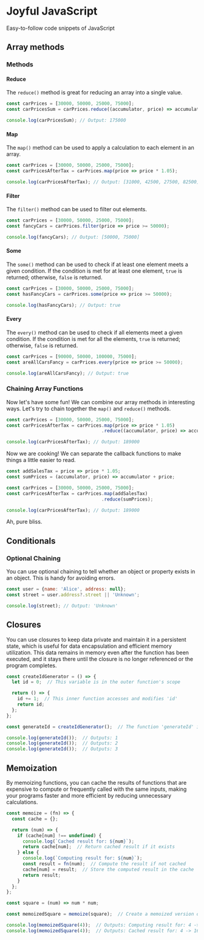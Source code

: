 # Joyful JavaScript
Easy-to-follow code snippets of JavaScript

## Array methods

### Methods

#### Reduce
The `reduce()` method is great for reducing an array into a single value.

```javascript
const carPrices = [30000, 50000, 25000, 75000];
const carPricesSum = carPrices.reduce((accumulator, price) => accumulator + price);

console.log(carPricesSum); // Output: 175000
```

#### Map
The `map()` method can be used to apply a calculation to each element in an array.

```javascript
const carPrices = [30000, 50000, 25000, 75000];
const carPricesAfterTax = carPrices.map(price => price * 1.05);

console.log(carPricesAfterTax); // Output: [31000, 42500, 27500, 82500]
```

#### Filter
The `filter()` method can be used to filter out elements.

```javascript
const carPrices = [30000, 50000, 25000, 75000];
const fancyCars = carPrices.filter(price => price >= 50000);

console.log(fancyCars); // Output: [50000, 75000]
```

#### Some
The `some()` method can be used to check if at least one element meets a given condition. If the condition is met for at least one element, `true` is returned; otherwise, `false` is returned.

```javascript
const carPrices = [30000, 50000, 25000, 75000];
const hasFancyCars = carPrices.some(price => price >= 50000);

console.log(hasFancyCars); // Output: true
```

#### Every
The `every()` method can be used to check if all elements meet a given condition. If the condition is met for all the elements, `true` is returned; otherwise, `false` is returned.

```javascript
const carPrices = [90000, 50000, 100000, 75000];
const areAllCarsFancy = carPrices.every(price => price >= 50000);

console.log(areAllCarsFancy); // Output: true
```

### Chaining Array Functions

Now let's have some fun! We can combine our array methods in interesting ways. Let's try to chain together the `map()` and `reduce()` methods.

```javascript
const carPrices = [30000, 50000, 25000, 75000];
const carPricesAfterTax = carPrices.map(price => price * 1.05)
                                   .reduce((accumulator, price) => accumulator + price);

console.log(carPricesAfterTax); // Output: 189000
```

Now we are cooking! We can separate the callback functions to make things a little easier to read.

```javascript
const addSalesTax = price => price * 1.05;
const sumPrices = (accumulator, price) => accumulator + price;

const carPrices = [30000, 50000, 25000, 75000];
const carPricesAfterTax = carPrices.map(addSalesTax)
                                   .reduce(sumPrices);

console.log(carPricesAfterTax); // Output: 189000
```
Ah, pure bliss.

## Conditionals

### Optional Chaining

You can use optional chaining to tell whether an object or property exists in an object. This is handy for avoiding errors.

```javascript
const user = {name: 'Alice', address: null};
const street = user.address?.street || 'Unknown';

console.log(street); // Output: 'Unknown'
```

## Closures

You can use closures to keep data private and maintain it in a persistent state, which is useful for data encapsulation and efficient memory utilization. This data remains in memory even after the function has been executed, and it stays there until the closure is no longer referenced or the program completes.

```javascript
const createIdGenerator = () => {
  let id = 0;  // This variable is in the outer function's scope

  return () => {
    id += 1;  // This inner function accesses and modifies 'id'
    return id;
  };
};

const generateId = createIdGenerator();  // The function 'generateId' is a closure

console.log(generateId());  // Outputs: 1
console.log(generateId());  // Outputs: 2
console.log(generateId());  // Outputs: 3
```

## Memoization

By memoizing functions, you can cache the results of functions that are expensive to compute or frequently called with the same inputs, making your programs faster and more efficient by reducing unnecessary calculations.

```javascript
const memoize = (fn) => {
  const cache = {};

  return (num) => {
    if (cache[num] !== undefined) { 
      console.log(`Cached result for: ${num}`); 
      return cache[num];  // Return cached result if it exists
    } else {
      console.log(`Computing result for: ${num}`); 
      const result = fn(num);  // Compute the result if not cached
      cache[num] = result;  // Store the computed result in the cache
      return result;
    }
  };
};

const square = (num) => num * num;

const memoizedSquare = memoize(square);  // Create a memoized version of the square function

console.log(memoizedSquare(4));  // Outputs: Computing result for: 4 -> 16
console.log(memoizedSquare(4));  // Outputs: Cached result for: 4 -> 16
```
